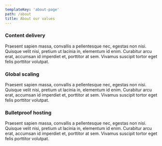 ```yaml
---
templateKey: 'about-page'
path: /about
title: About our values
---
```

### Content delivery
Praesent sapien massa, convallis a pellentesque nec, egestas non nisi. Quisque velit nisi, pretium ut lacinia in, elementum id enim. Curabitur arcu erat, accumsan id imperdiet et, porttitor at sem. Vivamus suscipit tortor eget felis porttitor volutpat.

### Global scaling
Praesent sapien massa, convallis a pellentesque nec, egestas non nisi. Quisque velit nisi, pretium ut lacinia in, elementum id enim. Curabitur arcu erat, accumsan id imperdiet et, porttitor at sem. Vivamus suscipit tortor eget felis porttitor volutpat.

### Bulletproof hosting
Praesent sapien massa, convallis a pellentesque nec, egestas non nisi. Quisque velit nisi, pretium ut lacinia in, elementum id enim. Curabitur arcu erat, accumsan id imperdiet et, porttitor at sem. Vivamus suscipit tortor eget felis porttitor volutpat.
